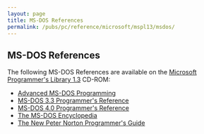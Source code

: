 ```yaml
---
layout: page
title: MS-DOS References
permalink: /pubs/pc/reference/microsoft/mspl13/msdos/
---
```


MS-DOS References
-----------------

The following MS-DOS References are available on the [Microsoft Programmer's Library 1.3](../) CD-ROM:

- [Advanced MS-DOS Programming](advdos/)
- [MS-DOS 3.3 Programmer's Reference](dosref33/)
- [MS-DOS 4.0 Programmer's Reference](dosref40/)
- [The MS-DOS Encyclopedia](encyc/)
- [The New Peter Norton Programmer's Guide](norton/)
